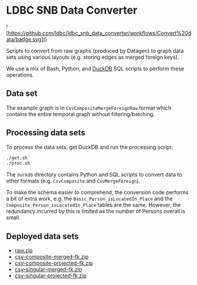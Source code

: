 # LDBC SNB Data Converter

![https://github.com/ldbc/ldbc_snb_data_converter/workflows/Convert%20data/badge.svg]()

Scripts to convert from raw graphs (produced by Datagen) to graph data sets using various layouts (e.g. storing edges as merged foreign keys).

We use a mix of Bash, Python, and [DuckDB](https://duckdb.org) SQL scripts to perform these operations.

## Data set

The example graph is in `CsvCompositeMergeForeignRaw` format which contains the entire temporal graph without filtering/batching.

## Processing data sets

To process the data sets, get DuckDB and run the processing script:

```bash
./get.sh
./proc.sh
```

The `duckdb` directory contains Python and SQL scripts to convert data to other formats (e.g. `CsvComposite` and `CsvMergeForeign`).

To make the schema easier to comprehend, the conversion code performs a bit of extra work, e.g. the `Basic_Person_isLocatedIn_Place` and the `Composite_Person_isLocatedIn_Place` tables are the same. However, the redundancy incurred by this is limited as the number of Persons overall is small.

## Deployed data sets

* [raw.zip](https://ldbc.github.io/ldbc_snb_data_converter/raw.zip)
* [csv-composite-merged-fk.zip](https://ldbc.github.io/ldbc_snb_data_converter/csv-composite-merged-fk.zip)  
* [csv-composite-projected-fk.zip](https://ldbc.github.io/ldbc_snb_data_converter/csv-composite-projected-fk.zip)  
* [csv-singular-merged-fk.zip](https://ldbc.github.io/ldbc_snb_data_converter/csv-singular-merged-fk.zip)  
* [csv-singular-projected-fk.zip](https://ldbc.github.io/ldbc_snb_data_converter/csv-singular-projected-fk.zip)
